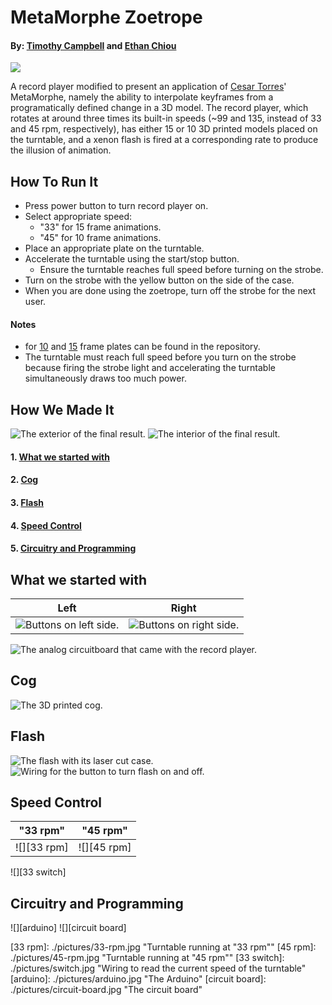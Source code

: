 # MetaMorphe Zoetrope #
#### By: [Timothy Campbell](http://github.com/timcam) and [Ethan Chiou](http://github.com/echiou) ####

![][main]

A record player modified to present an application of [Cesar Torres](http://github.com/cearto)' MetaMorphe, namely the ability to interpolate keyframes from a programatically defined change in a 3D model. The record player, which rotates at around three times its built-in speeds (~99 and 135, instead of 33 and 45 rpm, respectively), has either 15 or 10 3D printed models placed on the turntable, and a xenon flash is fired at a corresponding rate to produce the illusion of animation.

## How To Run It ##
- Press power button to turn record player on.
- Select appropriate speed:
    - "33" for 15 frame animations.
    - "45" for 10 frame animations.
- Place an appropriate plate on the turntable.
- Accelerate the turntable using the start/stop button.
    - Ensure the turntable reaches full speed before turning on the strobe.
- Turn on the strobe with the yellow button on the side of the case.
- When you are done using the zoetrope, turn off the strobe for the next user.

#### Notes ####

-  for [10](./record-10.svg) and [15](./record-15.svg) frame plates can be found in the repository.
- The turntable must reach full speed before you turn on the strobe because  firing the strobe light and accelerating the turntable simultaneously draws too much power.

## How We Made It ##
![][exterior]
![][interior]
#### 1. [What we started with](#what-we-started-with)
#### 2. [Cog](#cog)
#### 3. [Flash](#flash)
#### 4. [Speed Control](#speed-control)
#### 5. [Circuitry and Programming](#circuitry-and-programming)

## What we started with ##
Left      | Right
--------- | ----------
![][left] | ![][right]

![][built in]

## Cog ##
![][cog]

## Flash ##
![][flash]
![][flash button]

## Speed Control ##
"33 rpm"  | "45 rpm"
--------- | ----------
![][33 rpm] | ![][45 rpm]

![][33 switch]

## Circuitry and Programming ##
![][arduino]
![][circuit board]

[main]: ./pictures/main.jpg
[exterior]: ./pictures/exterior.jpg "The exterior of the final result."
[interior]: ./pictures/interior.jpg "The interior of the final result."
[left]: ./pictures/buttons-left.jpg "Buttons on left side."
[right]: ./pictures/buttons-right.jpg "Buttons on right side."
[built in]: ./pictures/built-in-board.jpg "The analog circuitboard that came with the record player."
[cog]: ./pictures/cog.jpg "The 3D printed cog."
[flash]: ./pictures/flash.jpg "The flash with its laser cut case."
[flash button]: ./pictures/flash-button.jpg "Wiring for the button to turn flash on and off."
[33 rpm]: ./pictures/33-rpm.jpg "Turntable running at "33 rpm""
[45 rpm]: ./pictures/45-rpm.jpg "Turntable running at "45 rpm""
[33 switch]: ./pictures/switch.jpg "Wiring to read the current speed of the turntable"
[arduino]: ./pictures/arduino.jpg "The Arduino"
[circuit board]: ./pictures/circuit-board.jpg "The circuit board"
